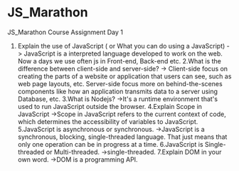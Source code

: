 # JS_Marathon
JS_Marathon Course Assignment Day 1 
1. Explain the use of JavaScript ( or What you can do using a JavaScript)
-> JavaScript is a interpreted language developed to work on the web. Now a days we use often js in Front-end, Back-end etc.
2.What is the difference between client-side and server-side?
-> Client-side focus on creating the parts of a website or application that users can see, such as web page layouts, etc. Server-side focus more on behind-the-scenes components like how an application transmits data to a server using Database, etc.
3.What is Nodejs?
->It's a runtime environment that's used to run JavaScript outside the browser.
4.Explain Scope in JavaScript
->Scope in JavaScript refers to the current context of code, which determines the accessibility of variables to JavaScript.
5.JavaScript is asynchronous or synchronous.
->JavaScript is a synchronous, blocking, single-threaded language. That just means that only one operation can be in progress at a time.
6.JavaScript is Single-threaded or Multi-threaded.
->single-threaded.
7.Explain DOM in your own word.
->DOM is a programming API.
